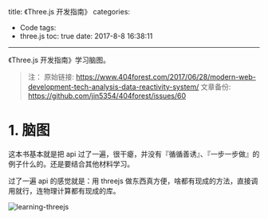 title: 《Three.js 开发指南》
categories:
  - Code
tags:
  - three.js
toc: true
date: 2017-8-8 16:38:11
---

《Three.js 开发指南》学习脑图。

<!-- more -->

> 注：
> 原始链接: https://www.404forest.com/2017/06/28/modern-web-development-tech-analysis-data-reactivity-system/
> 文章备份: https://github.com/jin5354/404forest/issues/60

# 1. 脑图

这本书基本就是把 api 过了一遍，很干瘪，并没有『循循善诱』、『一步一步做』的例子什么的。还是要结合其他材料学习。

过了一遍 api 的感觉就是：用 threejs 做东西真方便，啥都有现成的方法，直接调用就行，连物理计算都有现成的库。

![learning-threejs](/imgs/blog/learning-threejs.png)

